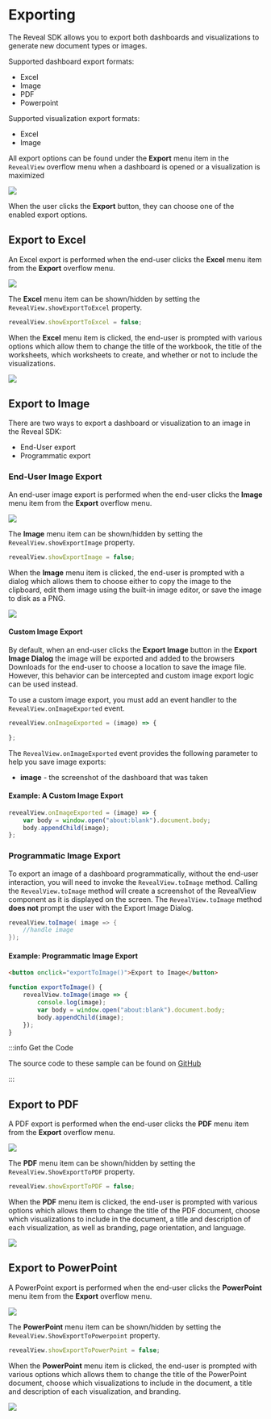 # Exporting

The Reveal SDK allows you to export both dashboards and visualizations to generate new document types or images.

Supported dashboard export formats:
- Excel
- Image
- PDF
- Powerpoint

Supported visualization export formats:
- Excel
- Image

All export options can be found under the **Export** menu item in the `RevealView` overflow menu when a dashboard is opened or a visualization is maximized

![](images/export-menu-item.jpg)

When the user clicks the **Export** button, they can choose one of the enabled export options.

## Export to Excel
An Excel export is performed when the end-user clicks the **Excel** menu item from the **Export** overflow menu.

![](images/export-excel.jpg)

The **Excel** menu item can be shown/hidden by setting the `RevealView.showExportToExcel` property.

```js
revealView.showExportToExcel = false;
```

When the **Excel** menu item is clicked, the end-user is prompted with various options which allow them to change the title of the workbook, the title of the worksheets, which worksheets to create, and whether or not to include the visualizations.

![](images/export-excel-options.jpg)


## Export to Image
There are two ways to export a dashboard or visualization to an image in the Reveal SDK:
- End-User export
- Programmatic export

### End-User Image Export
An end-user image export is performed when the end-user clicks the **Image** menu item from the **Export** overflow menu.

![](images/export-image.jpg)

The **Image** menu item can be shown/hidden by setting the `RevealView.showExportImage` property.

```js
revealView.showExportImage = false;
```

When the **Image** menu item is clicked, the end-user is prompted with a dialog which allows them to choose either to copy the image to the clipboard, edit them image using the built-in image editor, or save the image to disk as a PNG.

![](images/export-image-options.jpg)

#### Custom Image Export
By default, when an end-user clicks the **Export Image** button in the **Export Image Dialog** the image will be exported and added to the browsers Downloads for the end-user to choose a location to save the image file. However, this behavior can be intercepted and custom image export logic can be used instead.

To use a custom image export, you must add an event handler to the `RevealView.onImageExported` event.

```js
revealView.onImageExported = (image) => {

};
```

The `RevealView.onImageExported` event provides the following parameter to help you save image exports:
- **image** - the screenshot of the dashboard that was taken

#### Example: A Custom Image Export

```js
revealView.onImageExported = (image) => {
    var body = window.open("about:blank").document.body;
    body.appendChild(image);
};
```

### Programmatic Image Export
To export an image of a dashboard programmatically, without the end-user interaction, you will need to invoke the `RevealView.toImage` method. Calling the `RevealView.toImage` method will create a screenshot of the RevealView component as it is displayed on the screen. The ``RevealView.toImage`` method **does not** prompt the user with the Export Image Dialog.

```cs
revealView.toImage( image => {
    //handle image
});
```

#### Example: Programmatic Image Export

```html
<button onclick="exportToImage()">Export to Image</button>
```

```js
function exportToImage() {
    revealView.toImage(image => {
        console.log(image);
        var body = window.open("about:blank").document.body;
        body.appendChild(image);
    });
}
```

:::info Get the Code

The source code to these sample can be found on [GitHub](https://github.com/RevealBi/sdk-samples-javascript/tree/master/Exporting-Image)

:::

## Export to PDF
A PDF export is performed when the end-user clicks the **PDF** menu item from the **Export** overflow menu.

![](images/export-pdf.jpg)

The **PDF** menu item can be shown/hidden by setting the `RevealView.ShowExportToPDF` property.

```js
revealView.showExportToPDF = false;
```

When the **PDF** menu item is clicked, the end-user is prompted with various options which allows them to change the title of the PDF document, choose which visualizations to include in the document, a title and description of each visualization, as well as branding, page orientation, and language.

![](images/export-pdf-options.jpg)

## Export to PowerPoint
A PowerPoint export is performed when the end-user clicks the **PowerPoint** menu item from the **Export** overflow menu. 

![](images/export-powerpoint.jpg)

The **PowerPoint** menu item can be shown/hidden by setting the `RevealView.ShowExportToPowerpoint` property.

```js
revealView.showExportToPowerPoint = false;
```

When the **PowerPoint** menu item is clicked, the end-user is prompted with various options which allows them to change the title of the PowerPoint document, choose which visualizations to include in the document, a title and description of each visualization, and branding.

![](images/export-powerpoint-options.jpg)